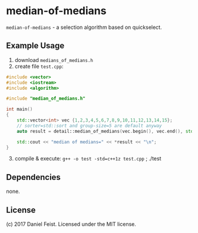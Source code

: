 # median-of-medians
`median-of-medians` - a selection algorithm based on quickselect.

## Example Usage

1. download `medians_of_medians.h`
2. create file `test.cpp`:

``` cpp
#include <vector>
#include <iostream>
#include <algorithm>

#include "median_of_medians.h"

int main()
{
	std::vector<int> vec {1,2,3,4,5,6,7,8,9,10,11,12,13,14,15};
	// sorter=std::sort and group-size=5 are default anyway
    auto result = detail::median_of_medians(vec.begin(), vec.end(), std::sort, 5); 

    std::cout << "median of medians=" << *result << "\n";
}
 ```

3. compile & execute: `g++ -o test -std=c++1z test.cpp` ; ./test

## Dependencies

none.

## License 

(c) 2017 Daniel Feist. Licensed under the MIT license.